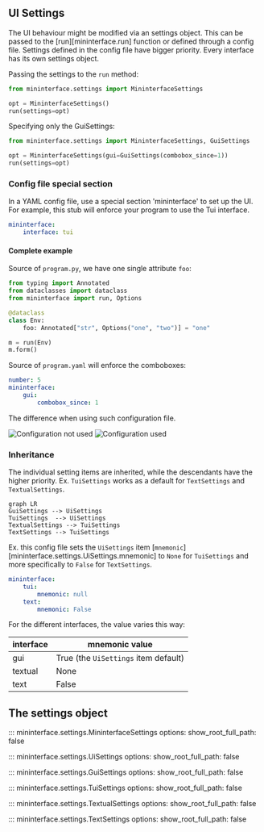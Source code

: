## UI Settings

The UI behaviour might be modified via an settings object. This can be passed to the [run][mininterface.run] function or defined through a config file. Settings defined in the config file have bigger priority. Every interface has its own settings object.

Passing the settings to the `run` method:

```python
from mininterface.settings import MininterfaceSettings

opt = MininterfaceSettings()
run(settings=opt)
```

Specifying only the GuiSettings:
```python
from mininterface.settings import MininterfaceSettings, GuiSettings

opt = MininterfaceSettings(gui=GuiSettings(combobox_since=1))
run(settings=opt)
```


### Config file special section
In a YAML config file, use a special section 'mininterface' to set up the UI. For example, this stub will enforce your program to use the Tui interface.

```yaml
mininterface:
    interface: tui
```

#### Complete example

Source of `program.py`, we have one single attribute `foo`:

```python
from typing import Annotated
from dataclasses import dataclass
from mininterface import run, Options

@dataclass
class Env:
    foo: Annotated["str", Options("one", "two")] = "one"

m = run(Env)
m.form()
```

Source of `program.yaml` will enforce the comboboxes:

```yaml
number: 5
mininterface:
    gui:
        combobox_since: 1
```

The difference when using such configuration file.

![Configuration not used](asset/configuration-not-used.avif) ![Configuration used](asset/configuration-used.avif)

### Inheritance

The individual setting items are inherited, while the descendants have the higher priority. Ex. `TuiSettings` works as a default for `TextSettings` and `TextualSettings`.

```mermaid
graph LR
GuiSettings --> UiSettings
TuiSettings  --> UiSettings
TextualSettings --> TuiSettings
TextSettings --> TuiSettings
```

Ex. this config file sets the `UiSettings` item [`mnemonic`][mininterface.settings.UiSettings.mnemonic] to `None` for `TuiSettings` and more specifically to `False` for `TextSettings`.

```yaml
mininterface:
    tui:
        mnemonic: null
    text:
        mnemonic: False
```

For the different interfaces, the value varies this way:

| interface | mnemonic value |
| -- | -- |
| gui | True (the `UiSettings` item default) |
| textual | None |
| text | False |

## The settings object

::: mininterface.settings.MininterfaceSettings
    options:
        show_root_full_path: false

::: mininterface.settings.UiSettings
    options:
        show_root_full_path: false

::: mininterface.settings.GuiSettings
    options:
        show_root_full_path: false

::: mininterface.settings.TuiSettings
    options:
        show_root_full_path: false

::: mininterface.settings.TextualSettings
    options:
        show_root_full_path: false

::: mininterface.settings.TextSettings
    options:
        show_root_full_path: false